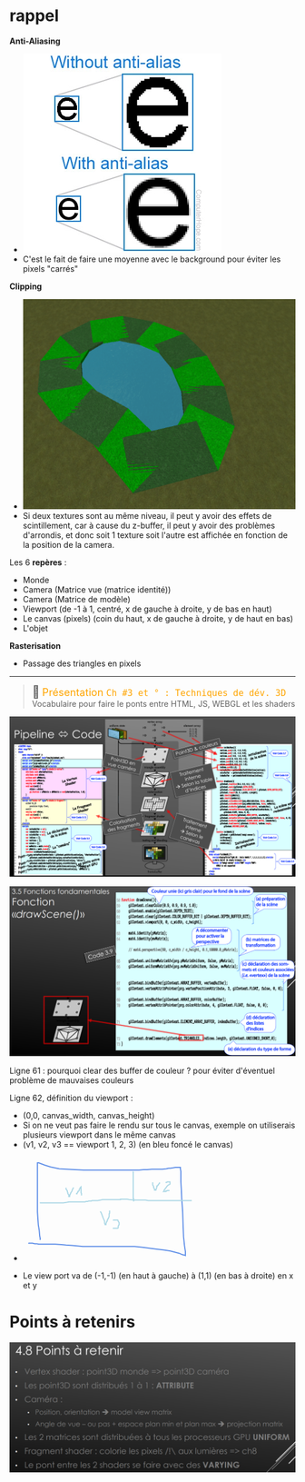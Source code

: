 # rappel

**Anti-Aliasing**
- ![](Screen/2022-10-28-13-33-07.png)
- C'est le fait de faire une moyenne avec le background pour éviter les pixels "carrés"

**Clipping**
- ![](Screen/2022-10-28-13-36-59.png)
- Si deux textures sont au même niveau, il peut y avoir des effets de scintillement, car à cause du z-buffer, il peut y avoir des problèmes d'arrondis, et donc soit 1 texture soit l'autre est affichée en fonction de la position de la camera.


Les 6 **repères** :
- Monde
- Camera (Matrice vue (matrice identité))
- Camera (Matrice de modèle)
- Viewport (de -1 à 1, centré, x de gauche à droite, y de bas en haut)
- Le canvas (pixels) (coin du haut, x de gauche à droite, y de haut en bas)
- L'objet

**Rasterisation**
- Passage des triangles en pixels

-----

> <span style="font-size: 1.5em">📖</span> <span style="color: orange; font-size: 1.3em;">Présentation `Ch #3 et ° : Techniques de dév. 3D`</span>
> Vocabulaire pour faire le ponts entre HTML, JS, WEBGL et les shaders

![](Screen/2022-10-28-13-47-52.png)



![](Screen/2022-10-28-13-53-36.png)

Ligne 61 : pourquoi clear des buffer de couleur ? pour éviter d'éventuel problème de mauvaises couleurs

Ligne 62, définition du viewport :
- (0,0, canvas_width, canvas_height)
- Si on ne veut pas faire le rendu sur tous le canvas, exemple on utiliserais plusieurs viewport dans le même canvas
- (v1, v2, v3 == viewport 1, 2, 3) (en bleu foncé le canvas)
<!-- region draw -->
- <svg id="svg" xmlns="http://www.w3.org/2000/svg" viewbox="65.19000244140625,-10.600000023841858,307.20001220703125,183.20001220703125" style="height:183.20001220703125"><path d="M 95.39,135.2 L 95.19,134.6 L 95.19,132.2 L 94.39,128.2 L 93.59,118.6 L 91.99,109 L 91.19,97.8 L 90.39,85.8 L 90.39,68.2 L 90.39,57 L 90.39,42.6 L 90.39,25 L 90.39,9 L 90.39,1.8 L 90.39,-0.6 L 92.79,-0.6 L 103.19,3.4 L 113.59,6.6 L 128.79,9.8 L 155.99,11.4 L 171.99,12.2 L 189.59,12.2 L 205.59,12.2 L 225.59,12.2 L 237.59,12.2 L 247.19,12.2 L 256.79,12.2 L 269.59,12.2 L 277.59,11.4 L 283.99,11.4 L 291.99,10.6 L 295.99,10.6 L 299.99,10.6 L 301.59,10.6 L 303.99,10.6 L 304.79,10.6 L 305.59,10.6 L 306.39,10.6 L 307.19,10.6 L 308.79,10.6 L 310.39,10.6 L 317.59,9.8 L 321.59,9 L 324.79,9 L 329.59,8.2 L 333.59,7.4 L 335.99,7.4 L 337.59,7.4 L 339.99,7.4 L 341.59,7.4 L 342.39,7.4 L 342.39,9.8 L 343.19,14.6 L 343.19,24.2 L 343.19,32.2 L 343.99,45.8 L 344.79,63.4 L 346.39,85.8 L 347.19,111.4 L 347.99,129.8 L 349.59,145 L 351.19,155.4 L 351.19,159.4 L 351.19,161 L 351.19,161.8 L 351.19,162.6 L 349.59,161.8 L 348.79,161.8 L 345.59,161 L 339.99,158.6 L 324.79,154.6 L 313.59,153 L 300.79,151.4 L 275.99,148.2 L 261.59,146.6 L 247.99,146.6 L 231.99,146.6 L 207.99,146.6 L 195.99,146.6 L 182.39,146.6 L 170.39,146.6 L 151.99,145 L 140.79,144.2 L 132.79,143.4 L 121.59,142.6 L 114.39,142.6 L 107.19,142.6 L 101.59,142.6 L 92.79,142.6 L 88.79,141.8 L 85.59,141.8 L 81.59,141 L 79.99,141 L 78.39,141 L 77.59,141 L 75.99,141 L 75.19,141 L 75.19,140.2" fill="none" stroke="#6190e8" stroke-width="2"></path><path d="M 94.59,69.6 L 95.99,69.8 L 97.59,69.8 L 99.19,69.8 L 102.39,69.8 L 105.59,69.8 L 111.99,69.8 L 119.19,69.8 L 127.19,69.8 L 131.19,69.8 L 135.99,69.8 L 142.39,69 L 146.39,68.2 L 150.39,68.2 L 155.19,68.2 L 158.39,68.2 L 161.59,68.2 L 163.19,68.2 L 164.79,68.2 L 167.99,68.2 L 168.79,68.2 L 171.19,68.2 L 171.99,68.2 L 172.79,68.2 L 174.39,68.2 L 175.99,67.4 L 177.59,67.4 L 179.19,67.4 L 180.79,66.6 L 182.39,66.6 L 183.19,66.6 L 185.59,66.6 L 186.39,65.8 L 188.79,65.8 L 191.19,65.8 L 193.59,65.8 L 196.79,65.8 L 201.59,65 L 204.79,64.2 L 208.79,64.2 L 214.39,64.2 L 222.39,64.2 L 227.19,64.2 L 231.99,64.2 L 235.19,64.2 L 235.99,64.2 L 236.79,64.2 L 236.79,63.4 L 237.59,63.4 L 239.19,63.4 L 239.99,63.4 L 241.59,63.4 L 243.19,63.4 L 245.59,63.4 L 248.79,63.4 L 251.99,64.2 L 259.99,65 L 264.79,65 L 268.79,65 L 272.79,65 L 277.59,65 L 280.79,65 L 285.59,65.8 L 290.39,65.8 L 296.79,65.8 L 299.19,65.8 L 302.39,65.8 L 305.59,65.8 L 307.99,65.8 L 309.59,65.8 L 311.99,65.8 L 314.39,65.8 L 315.99,65.8 L 318.39,65.8 L 319.99,65.8 L 322.39,65.8 L 324.79,65.8 L 326.39,65.8 L 329.59,65.8 L 331.19,65.8 L 332.79,65.8 L 334.39,65.8 L 337.59,65.8 L 339.19,65.8 L 340.79,65.8 L 342.39,65.8 L 345.59,65.8 L 346.39,65.8 L 348.79,65.8 L 350.39,65.8 L 351.19,65.8 L 352.79,65.8 L 353.59,65.8 L 354.39,65.8 L 355.99,65.8 L 356.79,65.8 L 357.59,65.8 L 358.39,65.8 L 359.19,65.8 L 359.99,65.8 L 360.79,65.8 L 361.59,65.8 L 362.39,65.8" fill="none" stroke="lightblue" stroke-width="2"></path><path d="M 259.39,14.4 L 259.19,15.4 L 259.19,17.8 L 259.19,19.4 L 259.19,21 L 259.19,23.4 L 259.19,25 L 259.19,25.8 L 259.19,27.4 L 259.19,29.8 L 259.19,31.4 L 259.19,33 L 259.19,35.4 L 259.19,39.4 L 259.19,41 L 259.19,43.4 L 259.19,44.2 L 259.19,45.8 L 259.19,47.4 L 259.19,48.2 L 259.19,49 L 259.19,49.8 L 259.19,51.4 L 259.19,52.2 L 259.19,53 L 259.19,53.8 L 259.19,54.6 L 259.19,55.4 L 259.19,56.2 L 259.19,57 L 259.19,57.8 L 259.19,58.6 L 259.19,59.4 L 259.19,61 L 259.19,61.8 L 259.19,62.6 L 259.99,62.6 L 259.99,63.4 L 259.99,64.2 L 259.99,65 L 259.99,65.8 L 259.99,66.6 L 259.99,67.4" fill="none" stroke="lightblue" stroke-width="2"></path><path d="M 140.99,43.2 L 140.79,44.2 L 140.79,45.8 L 141.59,46.6 L 143.19,49 L 143.19,50.6 L 143.99,52.2 L 143.99,53.8 L 145.59,55.4 L 145.59,56.2 L 145.59,57 L 145.59,57.8 L 145.59,58.6 L 146.39,58.6 L 147.19,58.6 L 147.19,57.8 L 147.19,57 L 147.99,55.4 L 147.99,54.6 L 148.79,53.8 L 148.79,53 L 149.59,51.4 L 150.39,50.6 L 151.19,49 L 151.99,46.6 L 152.79,45 L 153.59,44.2 L 153.59,43.4 L 153.59,42.6" fill="none" stroke="lightblue" stroke-width="2"></path><path d="M 158.59,54.4 L 159.19,53.8 L 159.99,53.8 L 159.99,53 L 161.59,51.4 L 161.59,50.6 L 161.59,49.8 L 163.19,49 L 163.99,48.2 L 163.99,46.6 L 164.79,45 L 165.59,44.2 L 165.59,43.4 L 166.39,42.6 L 167.19,41.8 L 167.19,42.6 L 167.19,43.4 L 167.19,44.2 L 167.19,45 L 167.19,45.8 L 167.19,46.6 L 167.19,48.2 L 167.19,49 L 167.19,49.8 L 167.19,51.4 L 167.19,52.2 L 167.99,53 L 167.99,53.8 L 167.99,54.6 L 167.99,55.4 L 167.99,56.2 L 167.99,57" fill="none" stroke="lightblue" stroke-width="2"></path><path d="M 293.79,33.6 L 293.59,34.6 L 293.59,35.4 L 293.59,36.2 L 293.59,37 L 293.59,38.6 L 294.39,39.4 L 295.19,41 L 295.19,42.6 L 295.19,43.4 L 295.99,44.2 L 296.79,45 L 296.79,45.8 L 296.79,46.6 L 296.79,47.4 L 297.59,47.4 L 298.39,47.4 L 299.19,47.4 L 299.19,46.6 L 299.99,45 L 300.79,42.6 L 300.79,41.8 L 300.79,40.2 L 301.59,40.2 L 302.39,39.4 L 303.19,38.6 L 303.19,37.8 L 303.99,37 L 304.79,36.2 L 305.59,35.4 L 305.59,34.6 L 306.39,34.6" fill="none" stroke="lightblue" stroke-width="2"></path><path d="M 316.19,33.6 L 316.79,33.8 L 317.59,33.8 L 318.39,33.8 L 319.19,33 L 319.99,33 L 320.79,33 L 321.59,33 L 322.39,33 L 323.19,33 L 323.99,33 L 323.99,33.8 L 323.99,34.6 L 323.99,35.4 L 323.99,37 L 322.39,37.8 L 320.79,38.6 L 319.99,39.4 L 318.39,41 L 317.59,42.6 L 316.79,43.4 L 315.99,44.2 L 315.19,45.8 L 314.39,46.6 L 313.59,47.4 L 313.59,48.2 L 313.59,49 L 312.79,49.8 L 313.59,49.8 L 314.39,49.8 L 315.19,49.8 L 316.79,49.8 L 316.79,49 L 318.39,49 L 319.19,48.2 L 319.99,48.2 L 320.79,48.2 L 321.59,48.2 L 322.39,48.2 L 323.19,48.2" fill="none" stroke="lightblue" stroke-width="2"></path><path d="M 201.79,84.8 L 201.59,85.8 L 202.39,86.6 L 203.19,88.2 L 203.99,90.6 L 206.39,97 L 207.99,100.2 L 208.79,102.6 L 208.79,105.8 L 209.59,107.4 L 209.59,108.2 L 210.39,108.2 L 211.19,108.2 L 211.19,107.4 L 211.19,106.6 L 211.99,104.2 L 212.79,102.6 L 213.59,101.8 L 213.59,100.2 L 214.39,98.6 L 215.19,97.8 L 215.19,97 L 215.99,96.2 L 215.99,95.4 L 216.79,93.8 L 216.79,92.2 L 216.79,91.4 L 216.79,89.8 L 216.79,89 L 217.59,88.2 L 217.59,87.4 L 217.59,85.8 L 217.59,85 L 217.59,84.2 L 217.59,83.4" fill="none" stroke="lightblue" stroke-width="2"></path><path d="M 223.39,100 L 223.99,100.2 L 224.79,100.2 L 226.39,100.2 L 227.99,100.2 L 229.59,100.2 L 231.19,100.2 L 231.99,100.2 L 232.79,101.8 L 232.79,102.6 L 233.59,103.4 L 234.39,105 L 234.39,105.8 L 234.39,107.4 L 234.39,108.2 L 233.59,109 L 233.59,109.8 L 232.79,110.6 L 232.79,111.4 L 232.79,112.2 L 232.79,113 L 232.79,113.8 L 231.99,114.6 L 231.19,114.6 L 230.39,114.6 L 228.79,114.6 L 227.99,114.6 L 226.39,114.6 L 225.59,114.6 L 224.79,114.6 L 223.99,114.6 L 223.19,114.6" fill="none" stroke="lightblue" stroke-width="2"></path></svg>
<!-- endregion -->
- Le view port va de (-1,-1) (en haut à gauche) à (1,1) (en bas à droite) en x et y


# Points à retenirs
![](Screen/2022-10-28-14-13-20.png)
